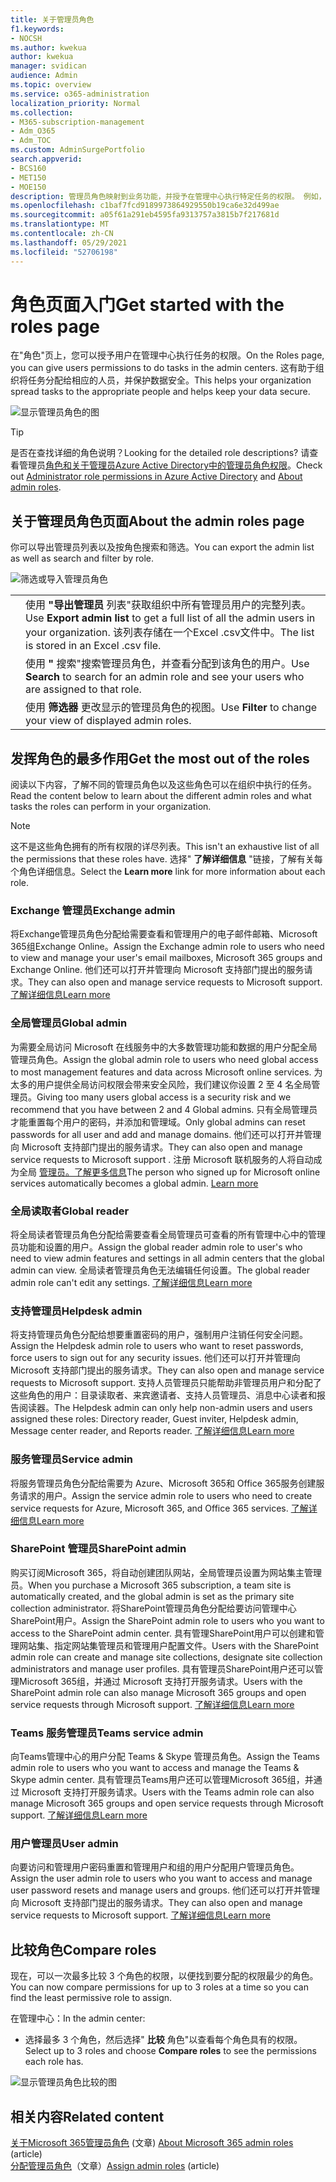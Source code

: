 ```yaml
---
title: 关于管理员角色
f1.keywords:
- NOCSH
ms.author: kwekua
author: kwekua
manager: svidican
audience: Admin
ms.topic: overview
ms.service: o365-administration
localization_priority: Normal
ms.collection:
- M365-subscription-management
- Adm_O365
- Adm_TOC
ms.custom: AdminSurgePortfolio
search.appverid:
- BCS160
- MET150
- MOE150
description: 管理员角色映射到业务功能，并授予在管理中心执行特定任务的权限。 例如，服务管理员可打开 Microsoft 的支持票证。
ms.openlocfilehash: c1baf7fcd9189973864929550b19ca6e32d499ae
ms.sourcegitcommit: a05f61a291eb4595fa9313757a3815b7f217681d
ms.translationtype: MT
ms.contentlocale: zh-CN
ms.lasthandoff: 05/29/2021
ms.locfileid: "52706198"
---
```

# <a name="get-started-with-the-roles-page"></a><span data-ttu-id="1c305-104">角色页面入门</span><span class="sxs-lookup"><span data-stu-id="1c305-104">Get started with the roles page</span></span>

<span data-ttu-id="1c305-105">在"角色"页上，您可以授予用户在管理中心执行任务的权限。</span><span class="sxs-lookup"><span data-stu-id="1c305-105">On the Roles page, you can give users permissions to do tasks in the admin centers.</span></span> <span data-ttu-id="1c305-106">这有助于组织将任务分配给相应的人员，并保护数据安全。</span><span class="sxs-lookup"><span data-stu-id="1c305-106">This helps your organization spread tasks to the appropriate people and helps keep your data secure.</span></span>

![显示管理员角色的图](../../media/roles-main-page.png)

> [!TIP]
> <span data-ttu-id="1c305-108">是否在查找详细的角色说明？</span><span class="sxs-lookup"><span data-stu-id="1c305-108">Looking for the detailed role descriptions?</span></span> <span data-ttu-id="1c305-109">请查看管理员[角色和关于管理员Azure Active Directory](/azure/active-directory/users-groups-roles/directory-assign-admin-roles#available-roles)[中的管理员角色权限](/microsoft-365/admin/add-users/about-admin-roles)。</span><span class="sxs-lookup"><span data-stu-id="1c305-109">Check out [Administrator role permissions in Azure Active Directory](/azure/active-directory/users-groups-roles/directory-assign-admin-roles#available-roles) and [About admin roles](/microsoft-365/admin/add-users/about-admin-roles).</span></span>

## <a name="about-the-admin-roles-page"></a><span data-ttu-id="1c305-110">关于管理员角色页面</span><span class="sxs-lookup"><span data-stu-id="1c305-110">About the admin roles page</span></span>

<span data-ttu-id="1c305-111">你可以导出管理员列表以及按角色搜索和筛选。</span><span class="sxs-lookup"><span data-stu-id="1c305-111">You can export the admin list as well as search and filter by role.</span></span>

![筛选或导入管理员角色](../../media/admin-role-page-options.png)

|||
|:-----|:-----|
|  <br/> |<span data-ttu-id="1c305-113">使用 **"导出管理员** 列表"获取组织中所有管理员用户的完整列表。</span><span class="sxs-lookup"><span data-stu-id="1c305-113">Use **Export admin list** to get a full list of all the admin users in your organization.</span></span> <span data-ttu-id="1c305-114">该列表存储在一个Excel .csv文件中。</span><span class="sxs-lookup"><span data-stu-id="1c305-114">The list is stored in an Excel .csv file.</span></span>   <br/> |
|  <br/> |<span data-ttu-id="1c305-115">使用 **"** 搜索"搜索管理员角色，并查看分配到该角色的用户。</span><span class="sxs-lookup"><span data-stu-id="1c305-115">Use **Search** to search for an admin role and see your users who are assigned to that role.</span></span>   <br/> |
|  <br/> |<span data-ttu-id="1c305-116">使用 **筛选器** 更改显示的管理员角色的视图。</span><span class="sxs-lookup"><span data-stu-id="1c305-116">Use **Filter** to change your view of displayed admin roles.</span></span>   <br/> |

## <a name="get-the-most-out-of-the-roles"></a><span data-ttu-id="1c305-117">发挥角色的最多作用</span><span class="sxs-lookup"><span data-stu-id="1c305-117">Get the most out of the roles</span></span>

<span data-ttu-id="1c305-118">阅读以下内容，了解不同的管理员角色以及这些角色可以在组织中执行的任务。</span><span class="sxs-lookup"><span data-stu-id="1c305-118">Read the content below to learn about the different admin roles and what tasks the roles can perform in your organization.</span></span>

> [!NOTE]
<span data-ttu-id="1c305-119">这不是这些角色拥有的所有权限的详尽列表。</span><span class="sxs-lookup"><span data-stu-id="1c305-119">This isn't an exhaustive list of all the permissions that these roles have.</span></span> <span data-ttu-id="1c305-120">选择" **了解详细信息** "链接，了解有关每个角色详细信息。</span><span class="sxs-lookup"><span data-stu-id="1c305-120">Select the **Learn more** link for more information about each role.</span></span>

### <a name="exchange-admin"></a><span data-ttu-id="1c305-121">Exchange 管理员</span><span class="sxs-lookup"><span data-stu-id="1c305-121">Exchange admin</span></span>

<span data-ttu-id="1c305-122">将Exchange管理员角色分配给需要查看和管理用户的电子邮件邮箱、Microsoft 365组Exchange Online。</span><span class="sxs-lookup"><span data-stu-id="1c305-122">Assign the Exchange admin role to users who need to view and manage your user's email mailboxes, Microsoft 365 groups and Exchange Online.</span></span> <span data-ttu-id="1c305-123">他们还可以打开并管理向 Microsoft 支持部门提出的服务请求。</span><span class="sxs-lookup"><span data-stu-id="1c305-123">They can also open and manage service requests to Microsoft support.</span></span> [<span data-ttu-id="1c305-124">了解详细信息</span><span class="sxs-lookup"><span data-stu-id="1c305-124">Learn more</span></span>](/microsoft-365/admin/add-users/about-exchange-online-admin-role)

### <a name="global-admin"></a><span data-ttu-id="1c305-125">全局管理员</span><span class="sxs-lookup"><span data-stu-id="1c305-125">Global admin</span></span>

<span data-ttu-id="1c305-126">为需要全局访问 Microsoft 在线服务中的大多数管理功能和数据的用户分配全局管理员角色。</span><span class="sxs-lookup"><span data-stu-id="1c305-126">Assign the global admin role to users who need global access to most management features and data across Microsoft online services.</span></span> <span data-ttu-id="1c305-127">为太多的用户提供全局访问权限会带来安全风险，我们建议你设置 2 至 4 名全局管理员。</span><span class="sxs-lookup"><span data-stu-id="1c305-127">Giving too many users global access is a security risk and we recommend that you have between 2 and 4 Global admins.</span></span> <span data-ttu-id="1c305-128">只有全局管理员才能重置每个用户的密码，并添加和管理域。</span><span class="sxs-lookup"><span data-stu-id="1c305-128">Only global admins can reset passwords for all user and add and manage domains.</span></span> <span data-ttu-id="1c305-129">他们还可以打开并管理向 Microsoft 支持部门提出的服务请求。</span><span class="sxs-lookup"><span data-stu-id="1c305-129">They can also open and manage service requests to Microsoft support .</span></span> <span data-ttu-id="1c305-130">注册 Microsoft 联机服务的人将自动成为全局 [管理员。了解更多信息](/microsoft-365/admin/add-users/about-admin-roles#roles-available-in-the-microsoft-365-admin-center)</span><span class="sxs-lookup"><span data-stu-id="1c305-130">The person who signed up for Microsoft online services automatically becomes a global admin. [Learn more](/microsoft-365/admin/add-users/about-admin-roles#roles-available-in-the-microsoft-365-admin-center)</span></span>

### <a name="global-reader"></a><span data-ttu-id="1c305-131">全局读取者</span><span class="sxs-lookup"><span data-stu-id="1c305-131">Global reader</span></span>

<span data-ttu-id="1c305-132">将全局读者管理员角色分配给需要查看全局管理员可查看的所有管理中心中的管理员功能和设置的用户。</span><span class="sxs-lookup"><span data-stu-id="1c305-132">Assign the global reader admin role to user's who need to view admin features and settings in all admin centers that the global admin can view.</span></span> <span data-ttu-id="1c305-133">全局读者管理员角色无法编辑任何设置。</span><span class="sxs-lookup"><span data-stu-id="1c305-133">The global reader admin role can't edit any settings.</span></span> [<span data-ttu-id="1c305-134">了解详细信息</span><span class="sxs-lookup"><span data-stu-id="1c305-134">Learn more</span></span>](/microsoft-365/admin/add-users/about-admin-roles#roles-available-in-the-microsoft-365-admin-center)

### <a name="helpdesk-admin"></a><span data-ttu-id="1c305-135">支持管理员</span><span class="sxs-lookup"><span data-stu-id="1c305-135">Helpdesk admin</span></span>

<span data-ttu-id="1c305-136">将支持管理员角色分配给想要重置密码的用户，强制用户注销任何安全问题。</span><span class="sxs-lookup"><span data-stu-id="1c305-136">Assign the Helpdesk admin role to users who want to reset passwords, force users to sign out for any security issues.</span></span> <span data-ttu-id="1c305-137">他们还可以打开并管理向 Microsoft 支持部门提出的服务请求。</span><span class="sxs-lookup"><span data-stu-id="1c305-137">They can also open and manage service requests to Microsoft support.</span></span> <span data-ttu-id="1c305-138">支持人员管理员只能帮助非管理员用户和分配了这些角色的用户：目录读取者、来宾邀请者、支持人员管理员、消息中心读者和报告阅读器。</span><span class="sxs-lookup"><span data-stu-id="1c305-138">The Helpdesk admin can only help non-admin users and users assigned these roles: Directory reader, Guest inviter, Helpdesk admin, Message center reader, and Reports reader.</span></span> [<span data-ttu-id="1c305-139">了解详细信息</span><span class="sxs-lookup"><span data-stu-id="1c305-139">Learn more</span></span>](/microsoft-365/admin/add-users/about-admin-roles#roles-available-in-the-microsoft-365-admin-center)

### <a name="service-admin"></a><span data-ttu-id="1c305-140">服务管理员</span><span class="sxs-lookup"><span data-stu-id="1c305-140">Service admin</span></span>

<span data-ttu-id="1c305-141">将服务管理员角色分配给需要为 Azure、Microsoft 365和 Office 365服务创建服务请求的用户。</span><span class="sxs-lookup"><span data-stu-id="1c305-141">Assign the service admin role to users who need to create service requests for Azure, Microsoft 365, and Office 365 services.</span></span> [<span data-ttu-id="1c305-142">了解详细信息</span><span class="sxs-lookup"><span data-stu-id="1c305-142">Learn more</span></span>](/microsoft-365/admin/add-users/about-admin-roles#roles-available-in-the-microsoft-365-admin-center)

### <a name="sharepoint-admin"></a><span data-ttu-id="1c305-143">SharePoint 管理员</span><span class="sxs-lookup"><span data-stu-id="1c305-143">SharePoint admin</span></span>

<span data-ttu-id="1c305-144">购买订阅Microsoft 365，将自动创建团队网站，全局管理员设置为网站集主管理员。</span><span class="sxs-lookup"><span data-stu-id="1c305-144">When you purchase a Microsoft 365 subscription, a team site is automatically created, and the global admin is set as the primary site collection administrator.</span></span> <span data-ttu-id="1c305-145">将SharePoint管理员角色分配给要访问管理中心SharePoint用户。</span><span class="sxs-lookup"><span data-stu-id="1c305-145">Assign the SharePoint admin role to users who you want to access to the SharePoint admin center.</span></span> <span data-ttu-id="1c305-146">具有管理SharePoint用户可以创建和管理网站集、指定网站集管理员和管理用户配置文件。</span><span class="sxs-lookup"><span data-stu-id="1c305-146">Users with the SharePoint admin role can create and manage site collections, designate site collection administrators and manage user profiles.</span></span> <span data-ttu-id="1c305-147">具有管理员SharePoint用户还可以管理Microsoft 365组，并通过 Microsoft 支持打开服务请求。</span><span class="sxs-lookup"><span data-stu-id="1c305-147">Users with the SharePoint admin role can also manage Microsoft 365 groups and open service requests through Microsoft support.</span></span> [<span data-ttu-id="1c305-148">了解详细信息</span><span class="sxs-lookup"><span data-stu-id="1c305-148">Learn more</span></span>](/sharepoint/sharepoint-admin-role)

### <a name="teams-service-admin"></a><span data-ttu-id="1c305-149">Teams 服务管理员</span><span class="sxs-lookup"><span data-stu-id="1c305-149">Teams service admin</span></span>

<span data-ttu-id="1c305-150">向Teams管理中心的用户分配 Teams & Skype 管理员角色。</span><span class="sxs-lookup"><span data-stu-id="1c305-150">Assign the Teams admin role to users who you want to access and manage the Teams & Skype admin center.</span></span> <span data-ttu-id="1c305-151">具有管理员Teams用户还可以管理Microsoft 365组，并通过 Microsoft 支持打开服务请求。</span><span class="sxs-lookup"><span data-stu-id="1c305-151">Users with the Teams admin role can also manage Microsoft 365 groups and open service requests through Microsoft support.</span></span> [<span data-ttu-id="1c305-152">了解详细信息</span><span class="sxs-lookup"><span data-stu-id="1c305-152">Learn more</span></span>](/MicrosoftTeams/using-admin-roles)

### <a name="user-admin"></a><span data-ttu-id="1c305-153">用户管理员</span><span class="sxs-lookup"><span data-stu-id="1c305-153">User admin</span></span>

<span data-ttu-id="1c305-154">向要访问和管理用户密码重置和管理用户和组的用户分配用户管理员角色。</span><span class="sxs-lookup"><span data-stu-id="1c305-154">Assign the user admin role to users who you want to access and manage user password resets and manage users and groups.</span></span> <span data-ttu-id="1c305-155">他们还可以打开并管理向 Microsoft 支持部门提出的服务请求。</span><span class="sxs-lookup"><span data-stu-id="1c305-155">They can also open and manage service requests to Microsoft support.</span></span> [<span data-ttu-id="1c305-156">了解详细信息</span><span class="sxs-lookup"><span data-stu-id="1c305-156">Learn more</span></span>](/microsoft-365/admin/add-users/about-admin-roles#roles-available-in-the-microsoft-365-admin-center)

## <a name="compare-roles"></a><span data-ttu-id="1c305-157">比较角色</span><span class="sxs-lookup"><span data-stu-id="1c305-157">Compare roles</span></span>

<span data-ttu-id="1c305-158">现在，可以一次最多比较 3 个角色的权限，以便找到要分配的权限最少的角色。</span><span class="sxs-lookup"><span data-stu-id="1c305-158">You can now compare permissions for up to 3 roles at a time so you can find the least permissive role to assign.</span></span>

<span data-ttu-id="1c305-159">在管理中心：</span><span class="sxs-lookup"><span data-stu-id="1c305-159">In the admin center:</span></span>

- <span data-ttu-id="1c305-160">选择最多 3 个角色，然后选择" **比较** 角色"以查看每个角色具有的权限。</span><span class="sxs-lookup"><span data-stu-id="1c305-160">Select up to 3 roles and choose **Compare roles** to see the permissions each role has.</span></span>

![显示管理员角色比较的图](../../media/compare-roles-list.png)

## <a name="related-content"></a><span data-ttu-id="1c305-162">相关内容</span><span class="sxs-lookup"><span data-stu-id="1c305-162">Related content</span></span>

<span data-ttu-id="1c305-163">[关于Microsoft 365管理员角色](about-admin-roles.md) (文章) </span><span class="sxs-lookup"><span data-stu-id="1c305-163">[About Microsoft 365 admin roles](about-admin-roles.md) (article)</span></span>\
<span data-ttu-id="1c305-164">[分配管理员角色](assign-admin-roles.md)（文章）</span><span class="sxs-lookup"><span data-stu-id="1c305-164">[Assign admin roles](assign-admin-roles.md) (article)</span></span>